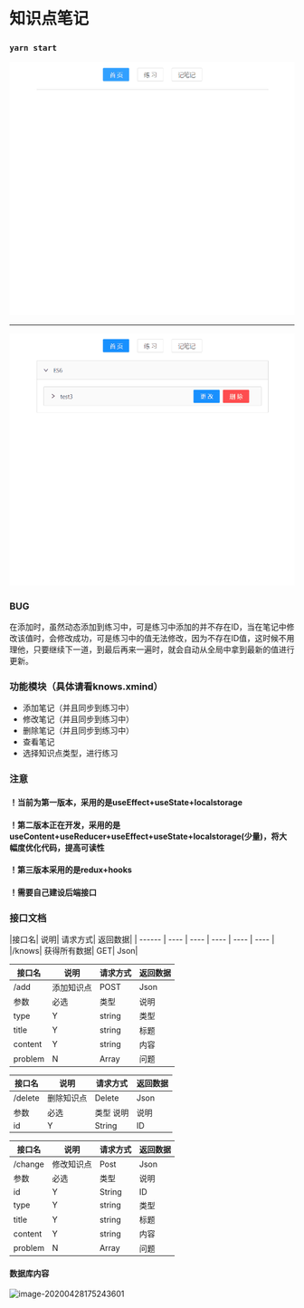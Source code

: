 # 知识点笔记

### `yarn start`

![](https://github.com/l-toki/react-knowNoted/blob/master/public/gif1.gif)

------------

![](https://github.com/l-toki/react-knowNoted/blob/master/public/gif2.gif)

### BUG

在添加时，虽然动态添加到练习中，可是练习中添加的并不存在ID，当在笔记中修改该值时，会修改成功，可是练习中的值无法修改，因为不存在ID值，这时候不用理他，只要继续下一道，到最后再来一遍时，就会自动从全局中拿到最新的值进行更新。

### 功能模块（具体请看knows.xmind）

- 添加笔记（并且同步到练习中）
- 修改笔记（并且同步到练习中）
- 删除笔记（并且同步到练习中）
- 查看笔记
- 选择知识点类型，进行练习

### 注意

#### ！当前为第一版本，采用的是useEffect+useState+localstorage

#### ！第二版本正在开发，采用的是useContent+useReducer+useEffect+useState+localstorage(少量)，将大幅度优化代码，提高可读性

#### ！第三版本采用的是redux+hooks

#### ！需要自己建设后端接口

### 接口文档
|接口名|	说明|	请求方式|	返回数据|
| ------ | ---- | ---- | ---- | ---- | ---- |
|/knows|	获得所有数据|	GET|	Json|

|接口名|	说明	|请求方式|	返回数据|
| ------ | ---- | ---- | ---- |
|/add|	添加知识点|	POST|	Json|
|参数	|必选|	类型	|说明|
|type|	Y	|string|	类型|
|title	|	Y|string	|标题|
|content|	Y	|string|内容|
|problem|	N	|Array|	问题|

|接口名|	说明	|请求方式|	返回数据|
| ------ | ---- | ---- | ---- |
|/delete	|删除知识点|Delete	|Json|
|参数	|必选|	类型	说明|说明|
|id|	Y	|String|	ID|

|接口名|	说明|	请求方式	|返回数据|
| ------ | ---- | ---- | ---- |
|/change	|修改知识点	|Post|	Json|
|参数|	必选	|类型|	说明|
|id	|Y	|String|	ID|
|type| Y |string	|类型|
|title	| Y |string	|标题|
|content	| Y |string	|内容|
|problem	| N |Array|	问题|

#### 数据库内容

![image-20200428175243601](C:\Users\Letme\AppData\Roaming\Typora\typora-user-images\image-20200428175243601.png)
